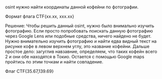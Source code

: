 osint нужно найти координаты данной кофейни по фотографии.

Формат флага CTF{xx.xx, xxx.xx}

Решение: Чтобы решить данный osint, нужно было внимально изучить фотографию. Если просто попробовать поискать данную фотографию через Google Lens или подобные средства, ничего найдено не будет. Нужно внимательно изучить фотографию и найти едва видный текст на рисунке кофе в левом верхнем углу, это название кофейни. Дальше простое дело: загуглив навзавние, определяем, что таких кофейн всего 2 и они обе находятся в Токио. Остается с помощью Google maps пройтись по этим точкам и найти совпадение.

Флаг CTF{35.67,139.69}